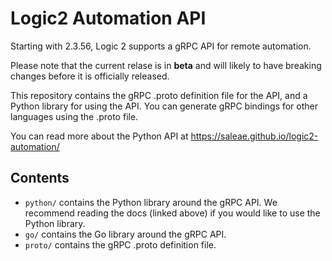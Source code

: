 # Logic2 Automation API

Starting with 2.3.56, Logic 2 supports a gRPC API for remote automation.

Please note that the current relase is in **beta** and will likely to have breaking changes before it is officially released.

This repository contains the gRPC .proto definition file for the API, and a Python library for using the API.  You can generate gRPC bindings for other languages using the .proto file.

You can read more about the Python API at https://saleae.github.io/logic2-automation/

## Contents

 - `python/` contains the Python library around the gRPC API. We recommend reading the docs (linked above) if you would like to use the Python library.
 - `go/` contains the Go library around the gRPC API.
 - `proto/` contains the gRPC .proto definition file.

